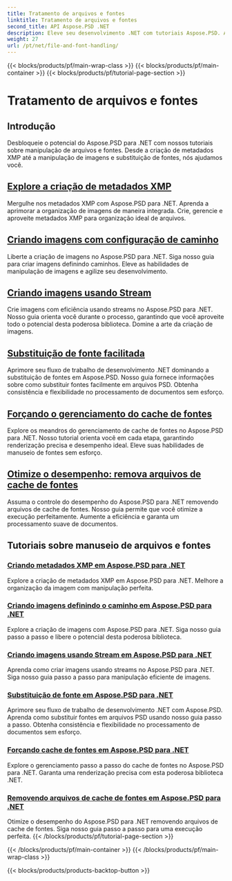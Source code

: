 ```yaml
---
title: Tratamento de arquivos e fontes
linktitle: Tratamento de arquivos e fontes
second_title: API Aspose.PSD .NET
description: Eleve seu desenvolvimento .NET com tutoriais Aspose.PSD. Aprenda substituição de fontes, criação de metadados XMP e gerenciamento de cache para eficiência ideal do fluxo de trabalho.
weight: 27
url: /pt/net/file-and-font-handling/
---
```


{{< blocks/products/pf/main-wrap-class >}}
{{< blocks/products/pf/main-container >}}
{{< blocks/products/pf/tutorial-page-section >}}

# Tratamento de arquivos e fontes

## Introdução

Desbloqueie o potencial do Aspose.PSD para .NET com nossos tutoriais sobre manipulação de arquivos e fontes. Desde a criação de metadados XMP até a manipulação de imagens e substituição de fontes, nós ajudamos você.

## [Explore a criação de metadados XMP](./create-xmp-metadata/)
Mergulhe nos metadados XMP com Aspose.PSD para .NET. Aprenda a aprimorar a organização de imagens de maneira integrada. Crie, gerencie e aproveite metadados XMP para organização ideal de arquivos.

## [Criando imagens com configuração de caminho](./create-images-setting-path/)
Liberte a criação de imagens no Aspose.PSD para .NET. Siga nosso guia para criar imagens definindo caminhos. Eleve as habilidades de manipulação de imagens e agilize seu desenvolvimento.

## [Criando imagens usando Stream](./create-images-using-stream/)
Crie imagens com eficiência usando streams no Aspose.PSD para .NET. Nosso guia orienta você durante o processo, garantindo que você aproveite todo o potencial desta poderosa biblioteca. Domine a arte da criação de imagens.

## [Substituição de fonte facilitada](./font-replacement/)
Aprimore seu fluxo de trabalho de desenvolvimento .NET dominando a substituição de fontes em Aspose.PSD. Nosso guia fornece informações sobre como substituir fontes facilmente em arquivos PSD. Obtenha consistência e flexibilidade no processamento de documentos sem esforço.

## [Forçando o gerenciamento do cache de fontes](./force-font-cache/)
Explore os meandros do gerenciamento de cache de fontes no Aspose.PSD para .NET. Nosso tutorial orienta você em cada etapa, garantindo renderização precisa e desempenho ideal. Eleve suas habilidades de manuseio de fontes sem esforço.

## [Otimize o desempenho: remova arquivos de cache de fontes](./remove-font-cache-files/)
Assuma o controle do desempenho do Aspose.PSD para .NET removendo arquivos de cache de fontes. Nosso guia permite que você otimize a execução perfeitamente. Aumente a eficiência e garanta um processamento suave de documentos.

## Tutoriais sobre manuseio de arquivos e fontes
### [Criando metadados XMP em Aspose.PSD para .NET](./create-xmp-metadata/)
Explore a criação de metadados XMP em Aspose.PSD para .NET. Melhore a organização da imagem com manipulação perfeita.
### [Criando imagens definindo o caminho em Aspose.PSD para .NET](./create-images-setting-path/)
Explore a criação de imagens com Aspose.PSD para .NET. Siga nosso guia passo a passo e libere o potencial desta poderosa biblioteca.
### [Criando imagens usando Stream em Aspose.PSD para .NET](./create-images-using-stream/)
Aprenda como criar imagens usando streams no Aspose.PSD para .NET. Siga nosso guia passo a passo para manipulação eficiente de imagens.
### [Substituição de fonte em Aspose.PSD para .NET](./font-replacement/)
Aprimore seu fluxo de trabalho de desenvolvimento .NET com Aspose.PSD. Aprenda como substituir fontes em arquivos PSD usando nosso guia passo a passo. Obtenha consistência e flexibilidade no processamento de documentos sem esforço.
### [Forçando cache de fontes em Aspose.PSD para .NET](./force-font-cache/)
Explore o gerenciamento passo a passo do cache de fontes no Aspose.PSD para .NET. Garanta uma renderização precisa com esta poderosa biblioteca .NET. 
### [Removendo arquivos de cache de fontes em Aspose.PSD para .NET](./remove-font-cache-files/)
Otimize o desempenho do Aspose.PSD para .NET removendo arquivos de cache de fontes. Siga nosso guia passo a passo para uma execução perfeita.
{{< /blocks/products/pf/tutorial-page-section >}}

{{< /blocks/products/pf/main-container >}}
{{< /blocks/products/pf/main-wrap-class >}}

{{< blocks/products/products-backtop-button >}}
